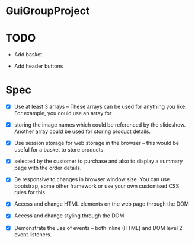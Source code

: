 # GuiGroupProject

# TODO

-   Add basket

-   Add header buttons

# Spec

-   [x] Use at least 3 arrays – These arrays can be used for anything you like. For example, you could use an array for 

-   [x] storing the image names which could be referenced by the slideshow. Another array could be used for storing product details.

-   [x] Use session storage for web storage in the browser – this would be useful for a basket to store products 

-   [x] selected by the customer to purchase and also to display a summary page with the order details.

-   [x] Be responsive to changes in browser window size. You can use bootstrap, some other framework or use your own customised CSS rules for this.

-   [x] Access and change HTML elements on the web page through the DOM

-   [x] Access and change styling through the DOM

-   [x] Demonstrate the use of events – both inline (HTML) and DOM level 2 event listeners.
